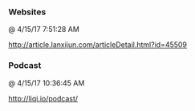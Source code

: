 ﻿

### Websites
@ 4/15/17 7:51:28 AM

http://article.lanxijun.com/articleDetail.html?id=45509


### Podcast
@ 4/15/17 10:36:45 AM

http://liqi.io/podcast/

